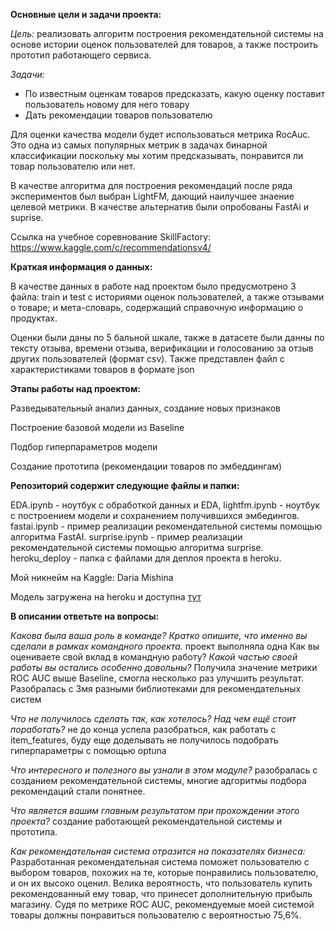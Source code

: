 __Основные цели и задачи проекта:__

_Цель:_ реализовать алгоритм построения рекомендательной системы на основе истории оценок пользователей для товаров, а также построить прототип работающего сервиса.

_Задачи:_
- По известным оценкам товаров предсказать, какую оценку поставит пользователь новому для него товару
- Дать рекомендации товаров пользователю

Для оценки качества модели будет использоваться метрика RocAuc. Это одна из самых популярных метрик в задачах бинарной классификации поскольку мы хотим предсказывать, понравится ли товар пользователю или нет.

В качестве алгоритма для построения рекомендаций после ряда экспериментов был выбран LightFM, дающий наилучшее знаение целевой метрики. В качестве альтернатив были опробованы FastAi и suprise.

Ссылка на учебное соревнование SkillFactory: https://www.kaggle.com/c/recommendationsv4/


__Краткая информация о данных:__

В качестве данных в работе над проектом было предусмотрено 3 файла: train и test с историями оценок пользователей, а также отзывами о товаре; и мета-словарь, содержащий справочную информацию о продуктах.

Оценки были даны по 5 бальной шкале, также в датасете были данны по тексту отзыва, времени отзыва, верификации и голосованию за отзыв других пользователей (формат csv). Также представлен файл с характеристиками товаров в формате json

__Этапы работы над проектом:__

Разведывательный анализ данных, создание новых признаков

Построение базовой модели из Baseline

Подбор гиперпараметров модели

Создание прототипа (рекомендации товаров по эмбеддингам)


__Репозиторий содержит следующие файлы и папки:__

EDA.ipynb - ноутбук с обработкой данных и EDA, 
lightfm.ipynb - ноутбук с построением модели и сохранением получившихся эмбедингов.
fastai.ipynb - пример реализации рекомендательной системы помощью алгоритма FastAI.
surprise.ipynb - пример реализации рекомендательной системы помощью алгоритма surprise.
heroku_deploy - папка с файлами для деплоя проекта в heroku.

Мой никнейм на Kaggle: Daria Mishina

Модель загружена на heroku и доступна [тут](https://lit-refuge-86212.herokuapp.com/)

__В описании ответьте на вопросы:__

_Какова была ваша роль в команде? Кратко опишите, что именно вы сделали в рамках командного проекта._
проект выполняла одна
Как вы оцениваете свой вклад в командную работу?
_Какой частью своей работы вы остались особенно довольны?_
Получила значение метрики ROC AUC выше Baseline, смогла несколько раз улучшить результат. Разобралась с 3мя разными библиотеками для рекомендательных систем

_Что не получилось сделать так, как хотелось? Над чем ещё стоит поработать?_
не до конца успела разобраться, как работать с item_features, буду еще доделывать
не получилось подобрать гиперпараметры с помощью optuna

_Что интересного и полезного вы узнали в этом модуле?_
разобралась с созданием рекомендательной системы, многие адгоритмы подбора рекомендаций стали понятнее.

_Что является вашим главным результатом при прохождении этого проекта?_
создание работающей рекомендательной системы и прототипа.

_Как рекомендательная система отразится на показателях бизнеса:_ 
Разработанная рекомендательная система поможет пользователю с выбором товаров, похожих на те, которые понравились пользователю, и он их высоко оценил. Велика вероятность, что пользователь купить рекомендованный ему товар, что принесет дополнительную прибыль магазину. Судя по метрике ROC AUC, рекомендуемые моей системой товары должны понравиться пользователю с вероятностью 75,6%.

